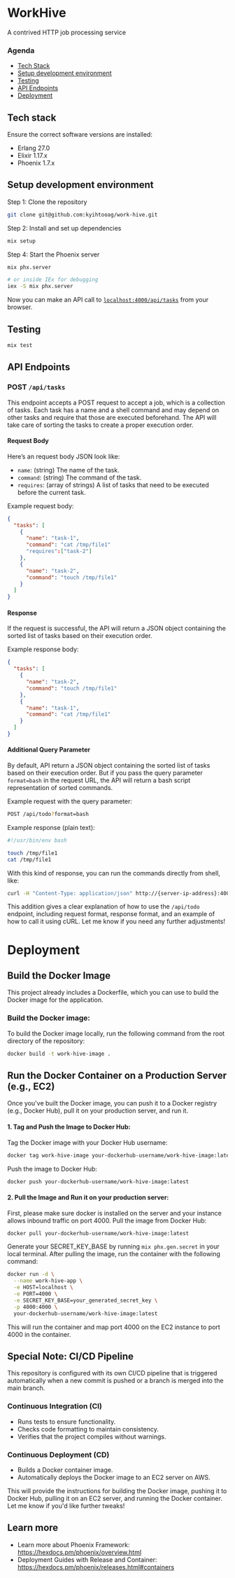 # WorkHive

A contrived HTTP job processing service

### Agenda

- [Tech Stack](https://github.com/kyihtooag/work-hive#tech-stack)
- [Setup development environment](https://github.com/kyihtooag/work-hive#setup-development-environment)
- [Testing](https://github.com/kyihtooag/work-hive#testing)
- [API Endpoints](https://github.com/kyihtooag/work-hive#api-endpoints)
- [Deployment](https://github.com/kyihtooag/work-hive#deployment)

## Tech stack

Ensure the correct software versions are installed:

- Erlang 27.0
- Elixir 1.17.x
- Phoenix 1.7.x

## Setup development environment

Step 1: Clone the repository

```bash
git clone git@github.com:kyihtooag/work-hive.git
```

Step 2: Install and set up dependencies

```bash
mix setup
```

Step 4: Start the Phoenix server

```bash
mix phx.server

# or inside IEx for debugging
iex -S mix phx.server
```

Now you can make an API call to [`localhost:4000/api/tasks`](http://localhost:4000/api/tasks) from your browser.

## Testing

```bash
mix test
```

## API Endpoints

### POST `/api/tasks`

This endpoint accepts a POST request to accept a job, which is a collection of tasks. Each task has a name and a shell command and may depend on other tasks and require that those are executed beforehand. The API will take care of sorting the tasks to create a proper execution order.

#### Request Body

Here’s an request body JSON look like:

- `name`: (string) The name of the task.
- `command`: (string) The command of the task.
- `requires`: (array of strings) A list of tasks that need to be executed before the current task.

Example request body:

```json
{
  "tasks": [
    {
      "name": "task-1",
      "command": "cat /tmp/file1"
      "requires":["task-2"]
    },
    {
      "name": "task-2",
      "command": "touch /tmp/file1"
    }
  ]
}
```

#### Response

If the request is successful, the API will return a JSON object containing the sorted list of tasks based on their execution order.

Example response body:

```json
{
  "tasks": [
    {
      "name": "task-2",
      "command": "touch /tmp/file1"
    },
    {
      "name": "task-1",
      "command": "cat /tmp/file1"
    }
  ]
}
```

#### Additional Query Parameter

By default, API return a JSON object containing the sorted list of tasks based on their execution order.
But if you pass the query parameter `format=bash` in the request URL, the API will return a bash script representation of sorted commands.

Example request with the query parameter:

```bash
POST /api/todo?format=bash
```

Example response (plain text):

```bash
#!/usr/bin/env bash

touch /tmp/file1
cat /tmp/file1
```

With this kind of response, you can run the commands directly from shell, like:

```bash
curl -H "Content-Type: application/json" http://{server-ip-address}:4000/api/tasks\?format\=bash -d @mytasks.json | bash
```

This addition gives a clear explanation of how to use the `/api/todo` endpoint, including request format, response format, and an example of how to call it using cURL. Let me know if you need any further adjustments!

# Deployment

## Build the Docker Image

This project already includes a Dockerfile, which you can use to build the Docker image for the application.

### Build the Docker image:

To build the Docker image locally, run the following command from the root directory of the repository:

```bash
docker build -t work-hive-image .
```

## Run the Docker Container on a Production Server (e.g., EC2)

Once you've built the Docker image, you can push it to a Docker registry (e.g., Docker Hub), pull it on your production server, and run it.

#### 1. Tag and Push the Image to Docker Hub:

Tag the Docker image with your Docker Hub username:

```bash
docker tag work-hive-image your-dockerhub-username/work-hive-image:latest
```

Push the image to Docker Hub:

```bash
docker push your-dockerhub-username/work-hive-image:latest
```

#### 2. Pull the Image and Run it on your production server:

First, please make sure docker is installed on the server and your instance allows inbound traffic on port 4000.
Pull the image from Docker Hub:

```bash
docker pull your-dockerhub-username/work-hive-image:latest
```

Generate your SECRET_KEY_BASE by running `mix phx.gen.secret` in your local terminal.
After pulling the image, run the container with the following command:

```bash
docker run -d \
  --name work-hive-app \
  -e HOST=localhost \
  -e PORT=4000 \
  -e SECRET_KEY_BASE=your_generated_secret_key \
  -p 4000:4000 \
  your-dockerhub-username/work-hive-image:latest
```

This will run the container and map port 4000 on the EC2 instance to port 4000 in the container.

## Special Note: CI/CD Pipeline

This repository is configured with its own CI/CD pipeline that is triggered automatically when a new commit is pushed or a branch is merged into the main branch.

### Continuous Integration (CI)

- Runs tests to ensure functionality.
- Checks code formatting to maintain consistency.
- Verifies that the project compiles without warnings.

### Continuous Deployment (CD)

- Builds a Docker container image.
- Automatically deploys the Docker image to an EC2 server on AWS.

This will provide the instructions for building the Docker image, pushing it to Docker Hub, pulling it on an EC2 server, and running the Docker container.
Let me know if you'd like further tweaks!

## Learn more

- Learn more about Phoenix Framework: https://hexdocs.pm/phoenix/overview.html
- Deployment Guides with Release and Container: https://hexdocs.pm/phoenix/releases.html#containers
